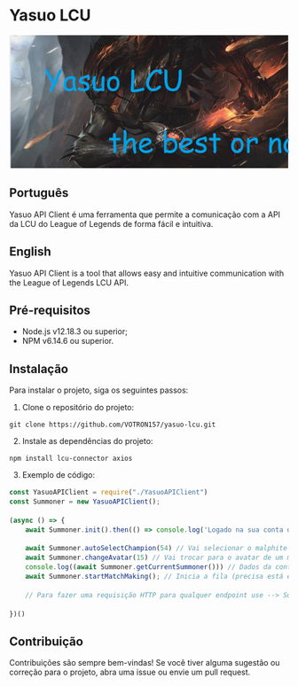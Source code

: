 # Yasuo LCU

![banner](/images/banner.png)
## Português
Yasuo API Client é uma ferramenta que permite a comunicação com a API da LCU do League of Legends de forma fácil e intuitiva.
## English
Yasuo API Client is a tool that allows easy and intuitive communication with the League of Legends LCU API.

## Pré-requisitos

- Node.js v12.18.3 ou superior;
- NPM v6.14.6 ou superior.

## Instalação

Para instalar o projeto, siga os seguintes passos:

1. Clone o repositório do projeto:
```
git clone https://github.com/VOTRON157/yasuo-lcu.git
```
2. Instale as dependências do projeto:
```
npm install lcu-connector axios
```
3. Exemplo de código:

```js
const YasuoAPIClient = require("./YasuoAPIClient")
const Summoner = new YasuoAPIClient();

(async () => {
    await Summoner.init().then(() => console.log('Logado na sua conta do LoL, ja pode começar a usar os metodos. / Logged in to your LoL account, you can now start using the methods'))
    
    await Summoner.autoSelectChampion(54) // Vai selecionar o malphite (funciona apnas no modo "as cegas")
    await Summoner.changeAvatar(15) // Vai trocar para o avatar de um minion (roxo)
    console.log((await Summoner.getCurrentSummoner())) // Dados da conta atual
    await Summoner.startMatchMaking(); // Inicia a fila (precisa está em um saguão para funcionar, caso contrario retornara um erro)
    
    // Para fazer uma requisição HTTP para qualquer endpoint use --> Summoner.request(...)

})()
```

## Contribuição
Contribuições são sempre bem-vindas! Se você tiver alguma sugestão ou correção para o projeto, abra uma issue ou envie um pull request.
